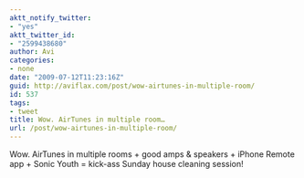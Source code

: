 ```yaml
---
aktt_notify_twitter:
- "yes"
aktt_twitter_id:
- "2599438680"
author: Avi
categories:
- none
date: "2009-07-12T11:23:16Z"
guid: http://aviflax.com/post/wow-airtunes-in-multiple-room/
id: 537
tags:
- tweet
title: Wow. AirTunes in multiple room…
url: /post/wow-airtunes-in-multiple-room/
---
```

Wow. AirTunes in multiple rooms + good amps & speakers + iPhone Remote app + Sonic Youth = kick-ass Sunday house cleaning session!